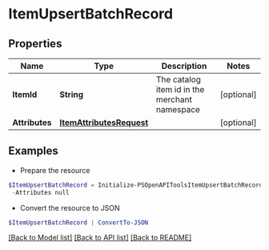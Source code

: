 # ItemUpsertBatchRecord
## Properties

Name | Type | Description | Notes
------------ | ------------- | ------------- | -------------
**ItemId** | **String** | The catalog item id in the merchant namespace | [optional] 
**Attributes** | [**ItemAttributesRequest**](ItemAttributesRequest.md) |  | [optional] 

## Examples

- Prepare the resource
```powershell
$ItemUpsertBatchRecord = Initialize-PSOpenAPIToolsItemUpsertBatchRecord  -ItemId DS0294-M `
 -Attributes null
```

- Convert the resource to JSON
```powershell
$ItemUpsertBatchRecord | ConvertTo-JSON
```

[[Back to Model list]](../README.md#documentation-for-models) [[Back to API list]](../README.md#documentation-for-api-endpoints) [[Back to README]](../README.md)

